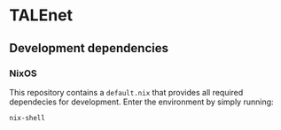 # TALEnet

## Development dependencies

### NixOS

This repository contains a `default.nix` that provides all required dependecies
for development. Enter the environment by simply running:

```bash
nix-shell
```

